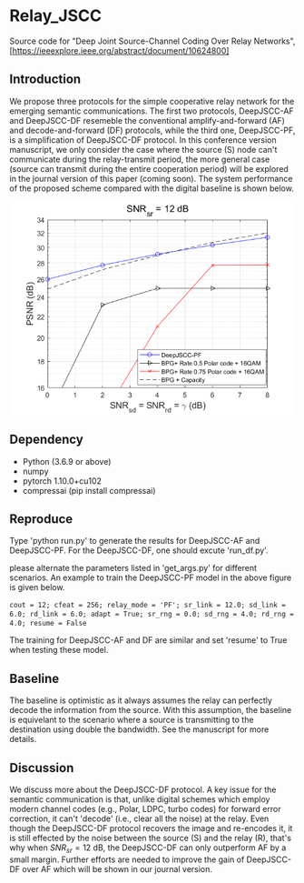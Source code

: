 # Relay_JSCC
Source code for "Deep Joint Source-Channel Coding Over Relay Networks", [https://ieeexplore.ieee.org/abstract/document/10624800]

## Introduction
We propose three protocols for the simple cooperative relay network for the emerging semantic communications. The first two protocols, DeepJSCC-AF and DeepJSCC-DF resemeble the conventional amplify-and-forward (AF) and decode-and-forward (DF) protocols, while the third one, DeepJSCC-PF, is a simplification of DeepJSCC-DF protocol. In this conference version manuscript, we only consider the case where the source (S) node can't communicate during the relay-transmit period, the more general case (source can transmit during the entire cooperation period) will be explored in the journal version of this paper (coming soon). The system performance of the proposed scheme compared with the digital baseline is shown below.

<div align=center><img src="final_psnr.png" width="500px"></div>


## Dependency
- Python (3.6.9 or above)
- numpy
- pytorch 1.10.0+cu102
- compressai (pip install compressai)

## Reproduce
Type 'python run.py' to generate the results for DeepJSCC-AF and DeepJSCC-PF. For the DeepJSCC-DF, one should excute 'run_df.py'.

please alternate the parameters listed in 'get_args.py' for different scenarios. An example to train the DeepJSCC-PF model in the above figure is given below.

    cout = 12; cfeat = 256; relay_mode = 'PF'; sr_link = 12.0; sd_link = 6.0; rd_link = 6.0; adapt = True; sr_rng = 0.0; sd_rng = 4.0; rd_rng = 4.0; resume = False

The training for DeepJSCC-AF and DF are similar and set 'resume' to True when testing these model.

## Baseline

The baseline is optimistic as it always assumes the relay can perfectly decode the information from the source. With this assumption, the baseline is equivelant to the scenario where a source is transmitting to the destination using double the bandwidth. See the manuscript for more details.

## Discussion
We discuss more about the DeepJSCC-DF protocol. A key issue for the semantic communication is that, unlike digital schemes which employ modern channel codes (e.g., Polar, LDPC, turbo codes) for forward error correction, it can't 'decode' (i.e., clear all the noise) at the relay. Even though the DeepJSCC-DF protocol recovers the image and re-encodes it, it is still effected by the noise between the source (S) and the relay (R), that's why when $SNR_{sr} = 12$ dB, the DeepJSCC-DF can only outperform AF by a small margin. Further efforts are needed to improve the gain of DeepJSCC-DF over AF which will be shown in our journal version.

